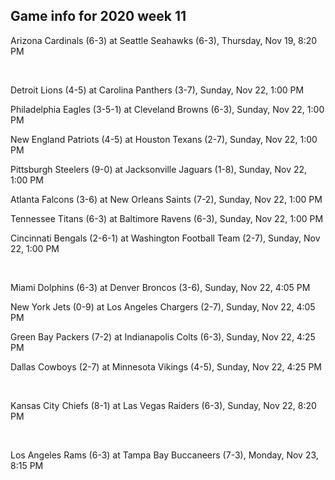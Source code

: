 ## Game info for 2020 week 11
Arizona Cardinals (6-3) at Seattle Seahawks (6-3), Thursday, Nov 19, 8:20 PM


<br/>

Detroit Lions (4-5) at Carolina Panthers (3-7), Sunday, Nov 22, 1:00 PM

Philadelphia Eagles (3-5-1) at Cleveland Browns (6-3), Sunday, Nov 22, 1:00 PM

New England Patriots (4-5) at Houston Texans (2-7), Sunday, Nov 22, 1:00 PM

Pittsburgh Steelers (9-0) at Jacksonville Jaguars (1-8), Sunday, Nov 22, 1:00 PM

Atlanta Falcons (3-6) at New Orleans Saints (7-2), Sunday, Nov 22, 1:00 PM

Tennessee Titans (6-3) at Baltimore Ravens (6-3), Sunday, Nov 22, 1:00 PM

Cincinnati Bengals (2-6-1) at Washington Football Team (2-7), Sunday, Nov 22, 1:00 PM


<br/>

Miami Dolphins (6-3) at Denver Broncos (3-6), Sunday, Nov 22, 4:05 PM

New York Jets (0-9) at Los Angeles Chargers (2-7), Sunday, Nov 22, 4:05 PM

Green Bay Packers (7-2) at Indianapolis Colts (6-3), Sunday, Nov 22, 4:25 PM

Dallas Cowboys (2-7) at Minnesota Vikings (4-5), Sunday, Nov 22, 4:25 PM


<br/>

Kansas City Chiefs (8-1) at Las Vegas Raiders (6-3), Sunday, Nov 22, 8:20 PM


<br/>

Los Angeles Rams (6-3) at Tampa Bay Buccaneers (7-3), Monday, Nov 23, 8:15 PM

